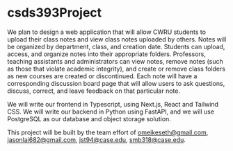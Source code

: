 ﻿# csds393Project

We plan to design a web application that will allow CWRU students to upload their class notes and view class notes uploaded by others. Notes will be organized by department, class, and creation date. Students can upload, access, and organize notes into their appropriate folders. Professors, teaching assistants and administrators can view notes, remove notes (such as those that violate academic integrity), and create or remove class folders as new courses are created or discontinued. Each note will have a corresponding discussion board page that will allow users to ask questions, discuss, correct, and leave feedback on that particular note.

We will write our frontend in Typescript, using Next.js, React and Tailwind CSS. We will write our backend in Python using FastAPI, and we will use PostgreSQL as our database and object storage solution.

This project will be built by the team effort of omeikeseth@gmail.com, jasonlai682@gmail.com, jst94@case.edu, smb318@case.edu.


